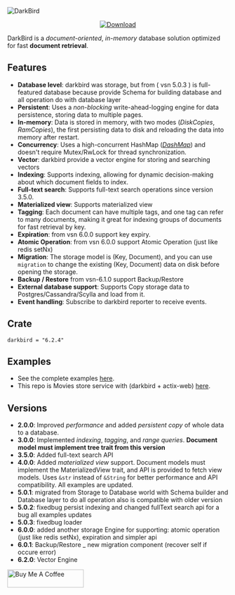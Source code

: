 ![DarkBird](https://github.com/Rustixir/darkbird/blob/main/darkbird.png)

<div align="center">
  <!-- Downloads -->
  <a href="https://crates.io/crates/darkbird">
    <img src="https://img.shields.io/crates/d/darkbird.svg?style=flat-square"
      alt="Download" />
  </a>
</div>


DarkBird is a _document-oriented_, _in-memory_ database solution optimized for fast **document retrieval**.

## Features
- **Database level**: darkbird was storage, but from ( vsn 5.0.3 ) is full-featured database
because provide Schema for building database and all operation do with database layer
- **Persistent**: Uses a _non-blocking_ write-ahead-logging engine for data persistence, storing data to multiple pages.
- **In-memory**: Data is stored in memory, with two modes (_DiskCopies_, _RamCopies_), the first persisting data to disk and reloading the data into memory after restart.
- **Concurrency**: Uses a high-concurrent HashMap ([_DashMap_](https://github.com/xacrimon/conc-map-bench)) and doesn't require Mutex/RwLock for thread synchronization.
- **Vector**: darkbird provide a vector engine for storing and searching vectors
- **Indexing**: Supports indexing, allowing for dynamic decision-making about which document fields to index.
- **Full-text search**: Supports full-text search operations since version 3.5.0.
- **Materialized view**: Supports materialized view
- **Tagging**: Each document can have multiple tags, and one tag can refer to many documents, making it great for indexing groups of documents for fast retrieval by key.
- **Expiration**: from vsn 6.0.0 support key expiry.
- **Atomic Operation**: from vsn 6.0.0 support Atomic Operation (just like redis setNx)
- **Migration**: The storage model is (Key, Document), and you can use `migration` to change the existing (Key, Document) data on disk before opening the storage.
- **Backup / Restore** from vsn-6.1.0 support Backup/Restore
- **External database support**: Supports Copy storage data to Postgres/Cassandra/Scylla and load from it.
- **Event handling**: Subscribe to darkbird reporter to receive events.

## Crate

```
darkbird = "6.2.4"
```

## Examples
- See the complete examples [here](https://github.com/Rustixir/darkbird/tree/main/example).
- This repo is Movies store service with (darkbird + actix-web) [here](https://github.com/Rustixir/darkapp/).


## Versions
- **2.0.0**: Improved _performance_ and added _persistent copy_ of whole data to a database.
- **3.0.0**: Implemented _indexing_, _tagging_, and _range queries_. **Document model must implement tree trait from this version**
- **3.5.0**: Added full-text search API
- **4.0.0**: Added _materialized view_ support. Document models must implement the MaterializedView trait, and API is provided to fetch view models. Uses `&str` instead of `&String` for better performance and API compatibility. All examples are updated.
- **5.0.1**: migrated from Storage to Database world with Schema builder
and Database layer to do all operation also is compatible with older version 
- **5.0.2**: fixedbug persist indexing and changed fullText search api for a bug 
all examples updates
- **5.0.3**: fixedbug loader
- **6.0.0**: added another storage Engine for supporting:
  atomic operation (just like redis setNx), expiration and simpler api  
- **6.0.1**: Backup/Restore _ new migration component (recover self if occure error)
- **6.2.0**: Vector Engine

<a href="https://www.buymeacoffee.com/xnALmpJF9a" target="_blank"><img src="https://cdn.buymeacoffee.com/buttons/default-yellow.png" alt="Buy Me A Coffee" height="41" width="174"></a>

